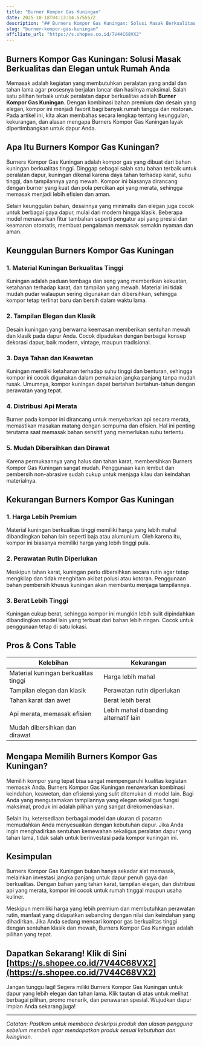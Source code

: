 ```yaml
---
title: "Burner Kompor Gas Kuningan"
date: 2025-10-18T04:13:14.575557Z
description: "## Burners Kompor Gas Kuningan: Solusi Masak Berkualitas dan Elegan untuk Rumah Anda..."
slug: "burner-kompor-gas-kuningan"
affiliate_url: "https://s.shopee.co.id/7V44C68VX2"
---
```

## Burners Kompor Gas Kuningan: Solusi Masak Berkualitas dan Elegan untuk Rumah Anda

Memasak adalah kegiatan yang membutuhkan peralatan yang andal dan tahan lama agar prosesnya berjalan lancar dan hasilnya maksimal. Salah satu pilihan terbaik untuk peralatan dapur berkualitas adalah **Burner Kompor Gas Kuningan**. Dengan kombinasi bahan premium dan desain yang elegan, kompor ini menjadi favorit bagi banyak rumah tangga dan restoran. Pada artikel ini, kita akan membahas secara lengkap tentang keunggulan, kekurangan, dan alasan mengapa Burners Kompor Gas Kuningan layak dipertimbangkan untuk dapur Anda.

## Apa Itu Burners Kompor Gas Kuningan?

Burners Kompor Gas Kuningan adalah kompor gas yang dibuat dari bahan kuningan berkualitas tinggi. Dinggap sebagai salah satu bahan terbaik untuk peralatan dapur, kuningan dikenal karena daya tahan terhadap karat, suhu tinggi, dan tampilannya yang mewah. Kompor ini biasanya dirancang dengan burner yang kuat dan pola percikan api yang merata, sehingga memasak menjadi lebih efisien dan aman.

Selain keunggulan bahan, desainnya yang minimalis dan elegan juga cocok untuk berbagai gaya dapur, mulai dari modern hingga klasik. Beberapa model menawarkan fitur tambahan seperti pengatur api yang presisi dan keamanan otomatis, membuat pengalaman memasak semakin nyaman dan aman.

## Keunggulan Burners Kompor Gas Kuningan

### 1. Material Kuningan Berkualitas Tinggi

Kuningan adalah paduan tembaga dan seng yang memberikan kekuatan, ketahanan terhadap karat, dan tampilan yang mewah. Material ini tidak mudah pudar walaupun sering digunakan dan dibersihkan, sehingga kompor tetap terlihat baru dan bersih dalam waktu lama.

### 2. Tampilan Elegan dan Klasik

Desain kuningan yang berwarna keemasan memberikan sentuhan mewah dan klasik pada dapur Anda. Cocok dipadukan dengan berbagai konsep dekorasi dapur, baik modern, vintage, maupun tradisional.

### 3. Daya Tahan dan Keawetan

Kuningan memiliki ketahanan terhadap suhu tinggi dan benturan, sehingga kompor ini cocok digunakan dalam pemakaian jangka panjang tanpa mudah rusak. Umumnya, kompor kuningan dapat bertahan bertahun-tahun dengan perawatan yang tepat.

### 4. Distribusi Api Merata

Burner pada kompor ini dirancang untuk menyebarkan api secara merata, memastikan masakan matang dengan sempurna dan efisien. Hal ini penting terutama saat memasak bahan sensitif yang memerlukan suhu tertentu.

### 5. Mudah Dibersihkan dan Dirawat

Karena permukaannya yang halus dan tahan karat, membersihkan Burners Kompor Gas Kuningan sangat mudah. Penggunaan kain lembut dan pembersih non-abrasive sudah cukup untuk menjaga kilau dan keindahan materialnya.

## Kekurangan Burners Kompor Gas Kuningan

### 1. Harga Lebih Premium

Material kuningan berkualitas tinggi memiliki harga yang lebih mahal dibandingkan bahan lain seperti baja atau alumunium. Oleh karena itu, kompor ini biasanya memiliki harga yang lebih tinggi pula.

### 2. Perawatan Rutin Diperlukan

Meskipun tahan karat, kuningan perlu dibersihkan secara rutin agar tetap mengkilap dan tidak menghitam akibat polusi atau kotoran. Penggunaan bahan pembersih khusus kuningan akan membantu menjaga tampilannya.

### 3. Berat Lebih Tinggi

Kuningan cukup berat, sehingga kompor ini mungkin lebih sulit dipindahkan dibandingkan model lain yang terbuat dari bahan lebih ringan. Cocok untuk penggunaan tetap di satu lokasi.

## Pros & Cons Table

| **Kelebihan**                            | **Kekurangan**                                |
|------------------------------------------|----------------------------------------------|
| Material kuningan berkualitas tinggi   | Harga lebih mahal                          |
| Tampilan elegan dan klasik             | Perawatan rutin diperlukan                |
| Tahan karat dan awet                   | Berat lebih berat                        |
| Api merata, memasak efisien            | Lebih mahal dibanding alternatif lain   |
| Mudah dibersihkan dan dirawat         |                                   |

## Mengapa Memilih Burners Kompor Gas Kuningan?

Memilih kompor yang tepat bisa sangat mempengaruhi kualitas kegiatan memasak Anda. Burners Kompor Gas Kuningan menawarkan kombinasi keindahan, keawetan, dan efisiensi yang sulit ditemukan di model lain. Bagi Anda yang mengutamakan tampilannya yang elegan sekaligus fungsi maksimal, produk ini adalah pilihan yang sangat direkomendasikan.

Selain itu, ketersediaan berbagai model dan ukuran di pasaran memudahkan Anda menyesuaikan dengan kebutuhan dapur. Jika Anda ingin menghadirkan sentuhan kemewahan sekaligus peralatan dapur yang tahan lama, tidak salah untuk berinvestasi pada kompor kuningan ini.

## Kesimpulan

Burners Kompor Gas Kuningan bukan hanya sekadar alat memasak, melainkan investasi jangka panjang untuk dapur penuh gaya dan berkualitas. Dengan bahan yang tahan karat, tampilan elegan, dan distribusi api yang merata, kompor ini cocok untuk rumah tinggal maupun usaha kuliner.

Meskipun memiliki harga yang lebih premium dan membutuhkan perawatan rutin, manfaat yang didapatkan sebanding dengan nilai dan keindahan yang dihadirkan. Jika Anda sedang mencari kompor gas berkualitas tinggi dengan sentuhan klasik dan mewah, Burners Kompor Gas Kuningan adalah pilihan yang tepat.

## Dapatkan Sekarang! Klik di Sini [https://s.shopee.co.id/7V44C68VX2](https://s.shopee.co.id/7V44C68VX2)

Jangan tunggu lagi! Segera miliki Burners Kompor Gas Kuningan untuk dapur yang lebih elegan dan tahan lama. Klik tautan di atas untuk melihat berbagai pilihan, promo menarik, dan penawaran spesial. Wujudkan dapur impian Anda sekarang juga!

---

*Catatan: Pastikan untuk membaca deskripsi produk dan ulasan pengguna sebelum membeli agar mendapatkan produk sesuai kebutuhan dan keinginan.*